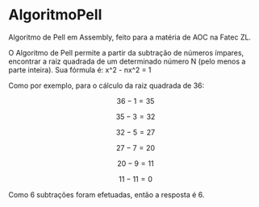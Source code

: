 # AlgoritmoPell

Algoritmo de Pell em Assembly, feito para a matéria de AOC na Fatec ZL.

O Algoritmo de Pell permite a partir da subtração de números ímpares, encontrar a raiz quadrada de um determinado número N (pelo menos a parte inteira). Sua fórmula é: x^2 - nx^2 = 1

Como por exemplo, para o cálculo da raiz quadrada de 36:

$$36 - 1 = 35$$

$$35 - 3 = 32$$

$$32 - 5 = 27$$

$$27 - 7 = 20$$

$$20 - 9 = 11$$

$$11 - 11 = 0$$

Como 6 subtrações foram efetuadas, então a resposta é 6.
